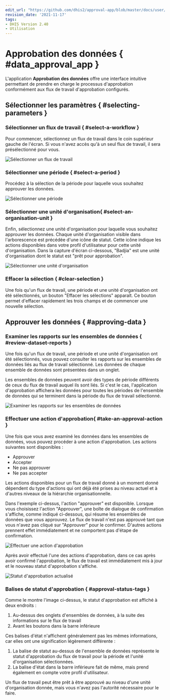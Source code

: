```yaml
---
edit_url: "https://github.com/dhis2/approval-app/blob/master/docs/user/approving_data.md"
revision_date: '2021-11-17'
tags:
- DHIS Version 2.40
- Utilisation
---
```


# Approbation des données { #data_approval_app }

L'application **Approbation des données** offre une interface intuitive permettant de prendre en charge le processus d'approbation conformément aux flux de travail d'approbation configurés.

## Sélectionner les paramètres { #selecting-parameters } 

### Sélectionner un flux de travail  { #select-a-workflow } 

Pour commencer, sélectionnez un flux de travail dans le coin supérieur gauche de l'écran. Si vous n'avez accès qu'à un seul flux de travail, il sera présélectionné pour vous.

![Sélectionner un flux de travail](resources/images/select_workflow.png)

### Sélectionner une période { #select-a-period } 

Procédez à la sélection de la période pour laquelle vous souhaitez approuver les données.

![Sélectionner une période](resources/images/select_period.png)

### Sélectionner une unité d'organisation{ #select-an-organisation-unit } 

Enfin, sélectionnez une unité d'organisation pour laquelle vous souhaitez approuver les données. Chaque unité d'organisation visible dans l'arborescence est précédée d'une icône de statut. Cette icône indique les actions disponibles dans votre profil d'utilisateur pour cette unité d'organisation. Dans la capture d'écran ci-dessous, "Badjia" est une unité d'organisation dont le statut est "prêt pour approbation".

![Sélectionner une unité d'organisation](resources/images/select_org_unit.png)

### Effacer  la sélection { #clear-selection } 

Une fois qu'un flux de travail, une période et une unité d'organisation ont été sélectionnés, un bouton "Effacer les sélections" apparaît. Ce bouton permet d'effacer rapidement les trois champs et de commencer une nouvelle sélection.

## Approuver les données { #approving-data } 

### Examiner les rapports sur les ensembles de données { #review-dataset-reports } 

Une fois qu'un flux de travail, une période et une unité d'organisation ont été sélectionnés, vous pouvez consulter les rapports sur les ensembles de données liés au flux de travail sélectionné. Les données de chaque ensemble de données sont présentées dans un onglet.

Les ensembles de données peuvent avoir des types de période différents de ceux du flux de travail auquel ils sont liés. Si c'est le cas, l'application d'approbation affichera les données pour toutes les périodes de l'ensemble de données qui se terminent dans la période du flux de travail sélectionné.

![Examiner les rapports sur les ensembles de données](resources/images/review_data.png)

### Effectuer une action d'approbation{ #take-an-approval-action } 

Une fois que vous avez examiné les données dans les ensembles de données, vous pouvez procéder à une action d'approbation. Les actions suivantes sont disponibles :

-   Approuver
-   Accepter
-   Ne pas approuver
-   Ne pas accepter

Les actions disponibles pour un flux de travail donné à un moment donné dépendent du type d'actions qui ont déjà été prises au niveau actuel et à d'autres niveaux de la hiérarchie organisationnelle.

Dans l'exemple ci-dessus, l'action "approuver" est disponible. Lorsque vous choisissez l'action "Approuver", une boîte de dialogue de confirmation s'affiche, comme indiqué ci-dessous, qui résume les ensembles de données que vous approuvez. Le flux de travail n'est pas approuvé tant que vous n'avez pas cliqué sur "Approuver" pour le confirmer. D'autres actions prennent effet immédiatement et ne comportent pas d'étape de confirmation.

![Effectuer une action d'approbation](resources/images/approval_confirmation.png)

Après avoir effectué l'une des actions d'approbation, dans ce cas après avoir confirmé l'approbation, le flux de travail est immédiatement mis à jour et le nouveau statut d'approbation s'affiche.

![Statut d'approbation actualisé](resources/images/approval_saved.png)

### Balises de statut d'approbation { #approval-status-tags } 

Comme le montre l'image ci-dessus, le statut d'approbation est affiché à deux endroits :

1. Au-dessus des onglets d'ensembles de données, à la suite des informations sur le flux de travail
1. Avant les boutons dans la barre inférieure

Ces balises d'état n'affichent généralement pas les mêmes informations, car elles ont une signification légèrement différente :

1. La balise de statut au-dessus de l'ensemble de données représente le statut d'approbation du flux de travail pour la période et l'unité d'organisation sélectionnées.
2. La balise d'état dans la barre inférieure fait de même, mais prend également en compte votre profil d'utilisateur.

Un flux de travail peut être prêt à être approuvé au niveau d'une unité d'organisation donnée, mais vous n'avez pas l'autorité nécessaire pour le faire.


